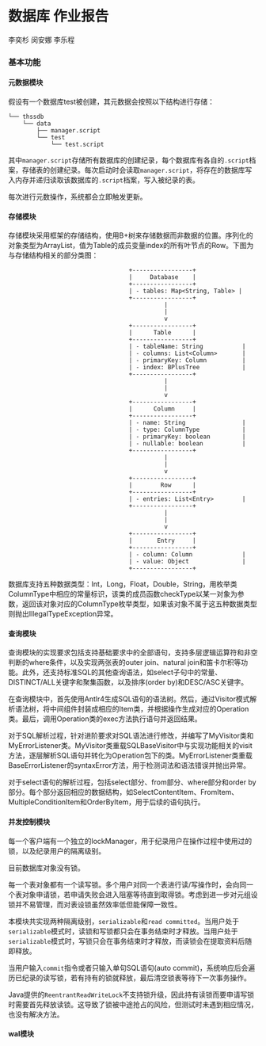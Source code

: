 # 数据库 作业报告

李奕杉 闵安娜 李乐程



### 基本功能

#### 元数据模块

假设有一个数据库test被创建，其元数据会按照以下结构进行存储：

```
└── thssdb
    └── data
        ├── manager.script
        └── test
            └── test.script
```

其中`manager.script`存储所有数据库的创建纪录，每个数据库有各自的`.script`档案，存储表的创建纪录。每次启动时会读取`manager.script`，将存在的数据库写入内存并递归读取该数据库的`.script`档案，写入被纪录的表。

每次进行元数操作，系统都会立即触发更新。



#### 存储模块

存储模块采用框架的存储结构，使用B+树来存储数据而非数据的位置。序列化的对象类型为ArrayList<Row>，值为Table的成员变量index的所有叶节点的Row。下图为与存储结构相关的部分类图：

```
                                  +-----------------+
                                  |     Database    |
                                  +-----------------+
                                  | - tables: Map<String, Table> |
                                  +-----------------+
                                            |
                                            |
                                            v
                                  +-----------------+
                                  |      Table      |
                                  +-----------------+
                                  | - tableName: String           |
                                  | - columns: List<Column>       |
                                  | - primaryKey: Column          |
                                  | - index: BPlusTree            |
                                  +-----------------+
                                            |
                                            |
                                            v
                                  +-----------------+
                                  |      Column     |
                                  +-----------------+
                                  | - name: String                |
                                  | - type: ColumnType            |
                                  | - primaryKey: boolean         |
                                  | - nullable: boolean           |
                                  +-----------------+
                                            |
                                            |
                                            v
                                  +-----------------+
                                  |        Row      |
                                  +-----------------+
                                  | - entries: List<Entry>        |
                                  +-----------------+
                                            |
                                            |
                                            v
                                  +-----------------+
                                  |       Entry     |
                                  +-----------------+
                                  | - column: Column              |
                                  | - value: Object               |
                                  +-----------------+
```

数据库支持五种数据类型：Int，Long，Float，Double，String，用枚举类ColumnType中相应的常量标识，该类的成员函数checkType以某一对象为参数，返回该对象对应的ColumnType枚举类型，如果该对象不属于这五种数据类型则抛出IllegalTypeException异常。



#### 查询模块

查询模块的实现要求包括支持基础要求中的全部语句，支持多层逻辑运算符和非空判断的where条件，以及实现两张表的outer join、natural join和笛卡尔积等功能。此外，还支持标准SQL的其他查询语法，如select子句中的常量、DISTINCT/ALL关键字和聚集函数，以及排序(order by)和DESC/ASC关键字。

在查询模块中，首先使用Antlr4生成SQL语句的语法树。然后，通过Visitor模式解析语法树，将中间组件封装成相应的Item类，并根据操作生成对应的Operation类。最后，调用Operation类的exec方法执行语句并返回结果。

对于SQL解析过程，针对进阶要求对SQL语法进行修改，并编写了MyVisitor类和MyErrorListener类。MyVisitor类重载SQLBaseVisitor中与实现功能相关的visit方法，逐层解析SQL语句并转化为Operation包下的类。MyErrorListener类重载BaseErrorListener的syntaxError方法，用于检测词法和语法错误并抛出异常。

对于select语句的解析过程，包括select部分、from部分、where部分和order by部分。每个部分返回相应的数据结构，如SelectContentItem、FromItem、MultipleConditionItem和OrderByItem，用于后续的语句执行。





#### 并发控制模块

每一个客户端有一个独立的lockManager，用于纪录用户在操作过程中使用过的锁，以及纪录用户的隔离级别。

目前数据库对象没有锁。

每一个表对象都有一个读写锁。多个用户对同一个表进行读/写操作时，会向同一个表对象申请锁，若申请失败会进入阻塞等待直到取得锁。考虑到进一步对元组设锁并不易管理，而对表设锁虽然效率低但能保障一致性。

本模块共实现两种隔离级别，`serializable`和`read committed`。当用户处于`serializable`模式时，读锁和写锁都只会在事务结束时才释放。当用户处于`serializable`模式时，写锁只会在事务结束时才释放，而读锁会在提取资料后随即释放。

当用户输入`commit`指令或者只输入单句SQL语句(auto commit)，系统响应后会遍历已纪录的读写锁，若有持有的锁就释放，最后清空锁表等待下一次事务操作。

Java提供的`ReentrantReadWriteLock`不支持锁升级，因此持有读锁而要申请写锁时需要首先释放读锁。这导致了锁被中途抢占的风险，但测试时未遇到相应情况，也没有解决方法。



#### wal模块
